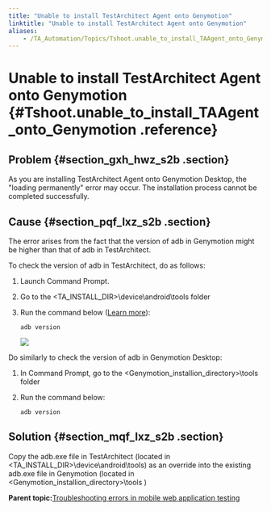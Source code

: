 ```yaml
--- 
title: "Unable to install TestArchitect Agent onto Genymotion"
linktitle: "Unable to install TestArchitect Agent onto Genymotion"
aliases: 
    - /TA_Automation/Topics/Tshoot.unable_to_install_TAAgent_onto_Genymotion.html
---
```

# Unable to install TestArchitect Agent onto Genymotion {#Tshoot.unable_to_install_TAAgent_onto_Genymotion .reference}

## Problem {#section_gxh_hwz_s2b .section}

As you are installing TestArchitect Agent onto Genymotion Desktop, the "loading permanently" error may occur. The installation process cannot be completed successfully.

## Cause {#section_pqf_lxz_s2b .section}

The error arises from the fact that the version of adb in Genymotion might be higher than that of adb in TestArchitect.

To check the version of adb in TestArchitect, do as follows:

1.  Launch Command Prompt.
2.  Go to the <TA\_INSTALL\_DIR\>\\device\\android\\tools folder
3.  Run the command below \([Learn more](https://developer.android.com/studio/command-line/adb)\):

    ```
    adb version
    ```

    ![](../Images/check_TA_adb_version.png)


Do similarly to check the version of adb in Genymotion Desktop:

1.  In Command Prompt, go to the <Genymotion\_installion\_directory\>\\tools folder
2.  Run the command below:

    ```
    adb version
    ```


## Solution {#section_mqf_lxz_s2b .section}

Copy the adb.exe file in TestArchitect \(located in <TA\_INSTALL\_DIR\>\\device\\android\\tools\) as an override into the existing adb.exe file in Genymotion \(located in <Genymotion\_installion\_directory\>\\tools \)

**Parent topic:**[Troubleshooting errors in mobile web application testing](../../TA_Automation/Topics/testing_mobile_web_apps_troubleshooting.html)

